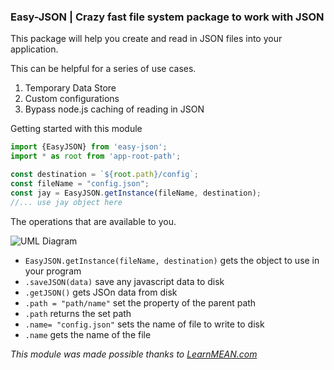 ### Easy-JSON | Crazy fast file system package to work with JSON
This package will help you create and read in JSON files into your application. 

This can be helpful for a series of use cases. 

1. Temporary Data Store
2. Custom configurations
3. Bypass node.js caching of reading in JSON

Getting started with this module

```javascript
import {EasyJSON} from 'easy-json';
import * as root from 'app-root-path';

const destination = `${root.path}/config`;
const fileName = "config.json";
const jay = EasyJSON.getInstance(fileName, destination);
//... use jay object here
```

The operations that are available to you.

![UML Diagram](https://codewithintent.com/wp-content/uploads/2016/08/easy-json-uml.png)

* `EasyJSON.getInstance(fileName, destination)` gets the object to use in your program 
* `.saveJSON(data)` save any javascript data to disk
* `.getJSON()` gets JSOn data from disk
* `.path = "path/name"` set the property of the parent path
* `.path` returns the set path
* `.name= "config.json"` sets the name of file to write to disk
* `.name` gets the name of the file

*This module was made possible thanks to [LearnMEAN.com](https://www.learnmean.com/)*